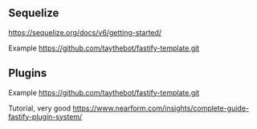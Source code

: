 ## Sequelize

https://sequelize.org/docs/v6/getting-started/

Example
https://github.com/taythebot/fastify-template.git

## Plugins

Example
https://github.com/taythebot/fastify-template.git

Tutorial, very good
https://www.nearform.com/insights/complete-guide-fastify-plugin-system/

